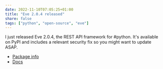 ```yaml
---
date: 2022-11-10T07:05:25+01:00
title: "Eve 2.0.4 released"
share: false
tags: ["python", "open-source", "eve"]
---
```

I just released Eve 2.0.4, the REST API framework for #python. It's available
on PyPI and includes a relevant security fix so you might want to update ASAP.

- [Package info](https://pypi.org/project/Eve/2.0.4/) 
- [Docs](https://docs.python-eve.org/en/stable/) 

